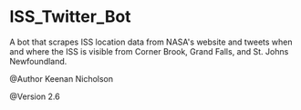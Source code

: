 # ISS_Twitter_Bot
A bot that scrapes ISS location data from NASA's website and tweets when and where the ISS is visible from Corner Brook, Grand Falls, and St. Johns Newfoundland.

@Author Keenan Nicholson

@Version 2.6

  

